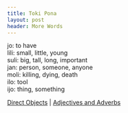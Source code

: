 ```yaml
---
title: Toki Pona
layout: post
header: More Words
---
```

jo: to have  
lili:  small, little, young  
suli:  big, tall, long, important  
jan: person, someone, anyone  
moli: killing, dying, death  
ilo: tool  
ijo: thing, something

[Direct Objects](04DirectObject.md) | [Adjectives and Adverbs](06AdjectivesAdverbs.md)